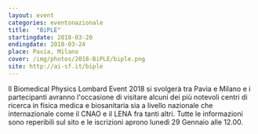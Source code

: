 ```yaml
---
layout: event
categories: eventonazionale
title:  "BiPLE"
startingdate: 2018-03-20
endingdate: 2018-03-24
place: Pavia, Milano
cover: /img/photos/2018-BiPLE/biple.png
site: http://ai-sf.it/biple
---
```


Il Biomedical Physics Lombard Event 2018 si svolgerà tra Pavia e Milano e i partecipanti avranno l'occasione di visitare alcuni dei più notevoli centri di ricerca in fisica medica e biosanitaria sia a livello nazionale che internazionale come il CNAO e il LENA fra tanti altri.
Tutte le informazioni sono reperibili sul sito e le iscrizioni aprono lunedì 29 Gennaio alle 12.00.
